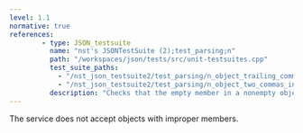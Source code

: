 ```yaml
---
level: 1.1
normative: true
references:
        - type: JSON_testsuite
          name: "nst's JSONTestSuite (2);test_parsing;n"
          path: "/workspaces/json/tests/src/unit-testsuites.cpp"
          test_suite_paths:
            - "/nst_json_testsuite2/test_parsing/n_object_trailing_comma.json"
            - "/nst_json_testsuite2/test_parsing/n_object_two_commas_in_a_row.json"
          description: "Checks that the empty member in a nonempty object is rejected."
---
```


The service does not accept objects with improper members.